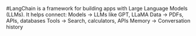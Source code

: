 #LangChain is a framework for building apps with Large Language Models (LLMs).
It helps connect:
Models → LLMs like GPT, LLaMA
Data → PDFs, APIs, databases
Tools → Search, calculators, APIs
Memory → Conversation history
